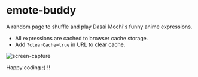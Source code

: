 # emote-buddy
A random page to shuffle and play Dasai Mochi's funny anime expressions.

- All expressions are cached to browser cache storage.
- Add `?clearCache=true` in URL to clear cache.
  
![screen-capture](https://github.com/user-attachments/assets/59f40daf-1ae8-48ef-8def-1ff30d4b4c06)

Happy coding :) !!
